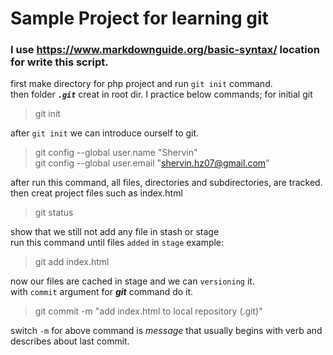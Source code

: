 # Sample Project for learning git
### I use https://www.markdownguide.org/basic-syntax/ location for write this script.  
first make directory for php project and run `git init` command.  
then folder **_`.git`_** creat in root dir.
I practice below commands;
for initial git
> git init

after `git init` we can introduce ourself to git.  
> git config --global user.name "Shervin"  
> git config --global user.email "shervin.hz07@gmail.com"

after run this command, all files, directories and subdirectories, are tracked.  
then creat project files such as index.html
> git status

show that we still not add any file in stash or stage  
run this command until files `added` in `stage`
example:
> git add index.html

now our files are cached in stage and we can `versioning` it.  
with `commit` argument for **_git_** command do it.  
> git commit -m "add index.html to local repository (.git)"

switch `-m` for above command is _message_ that usually begins with verb
and describes about last commit.  
